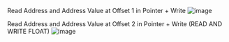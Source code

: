 Read Address and Address Value at Offset 1 in Pointer + Write
![image](https://user-images.githubusercontent.com/80198020/134459910-1bc012a1-405a-464c-86ec-9b2d834bd4d2.png)

Read Address and Address Value at Offset 2 in Pointer + Write (READ AND WRITE FLOAT)
![image](https://user-images.githubusercontent.com/80198020/134460151-b75e35cf-2709-4621-ad17-cc5be7432fb5.png)
